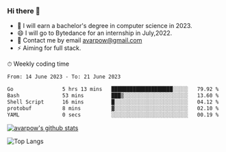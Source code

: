 ### Hi there 👋
<!--I have been a GitHub member for [![Years Badge](https://badges.pufler.dev/years/avarpow)](https://badges.pufler.dev)-->
- 🌱 I will earn a bachelor's degree in computer science in 2023.
- 😄 I will go to Bytedance for an internship in July,2022.
- 💬 Contact me by email avarpow@gmail.com
- ⚡ Aiming for full stack.

<!--💻 Coding Activity Logging

[![Commits Badge](https://badges.pufler.dev/commits/weekly/avarpow)](https://badges.pufler.dev)-->

⏱ Weekly coding time
<!--START_SECTION:waka-->

```txt
From: 14 June 2023 - To: 21 June 2023

Go                5 hrs 13 mins   ████████████████████░░░░░   79.92 %
Bash              53 mins         ███▒░░░░░░░░░░░░░░░░░░░░░   13.60 %
Shell Script      16 mins         █░░░░░░░░░░░░░░░░░░░░░░░░   04.12 %
protobuf          8 mins          ▓░░░░░░░░░░░░░░░░░░░░░░░░   02.10 %
YAML              0 secs          ░░░░░░░░░░░░░░░░░░░░░░░░░   00.19 %
```

<!--END_SECTION:waka-->

[![avarpow's github stats](https://github-readme-stats.vercel.app/api?username=avarpow&count_private=true&show_icons=true&hide=issues&hide_border=true)](https://github.com/anuraghazra/github-readme-stats)

![Top Langs](https://github-readme-stats.vercel.app/api/top-langs/?username=avarpow&layout=compact&hide_border=true) 
<!--[![avarpow's wakatime stats](https://github-readme-stats.vercel.app/api/wakatime?username=avarpow)](https://github.com/anuraghazra/github-readme-stats)-->
